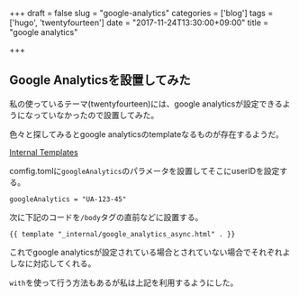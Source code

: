 +++
draft = false
slug = "google-analytics"
categories = ['blog']
tags = ['hugo', 'twentyfourteen']
date = "2017-11-24T13:30:00+09:00"
title = "google analytics"

+++

## Google Analyticsを設置してみた
私の使っているテーマ(twentyfourteen)には、google analyticsが設定できるようになっていなかったので設置してみた。

<!--more-->

色々と探してみるとgoogle analyticsのtemplateなるものが存在するようだ。

[Internal Templates](https://gohugo.io/templates/internal/#google-analytics)

comfig.tomlに```googleAnalytics```のパラメータを設置してそこにuserIDを設定する。

```
googleAnalytics = "UA-123-45"
```

次に下記のコードを```/body```タグの直前などに設置する。

```
{{ template "_internal/google_analytics_async.html" . }}
```

これでgoogle analyticsが設定されている場合とされていない場合でそれぞれよしなに対応してくれる。

```with```を使って行う方法もあるが私は上記を利用するようにした。

